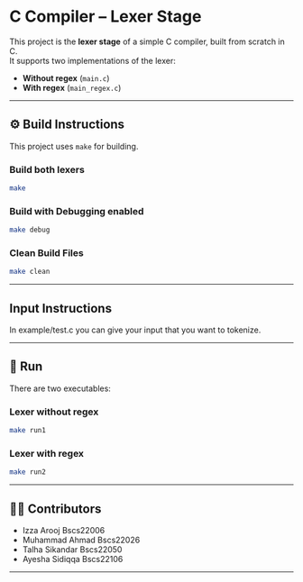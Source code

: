 # C Compiler – Lexer Stage

This project is the **lexer stage** of a simple C compiler, built from scratch in C.  
It supports two implementations of the lexer:
- **Without regex** (`main.c`)
- **With regex** (`main_regex.c`)


---

## ⚙️ Build Instructions

This project uses `make` for building.

### Build both lexers
```bash
make
```

### Build with Debugging enabled
```bash
make debug
```

### Clean Build Files
```bash
make clean
```
---

## Input Instructions

In example/test.c you can give your input that you want to tokenize.

---

## 🚀 Run
There are two executables:

### Lexer without regex
```bash
make run1
```
### Lexer with regex
```bash
make run2
```

---

## 👨‍💻 Contributors
- Izza Arooj Bscs22006
- Muhammad Ahmad Bscs22026
- Talha Sikandar Bscs22050
- Ayesha Sidiqqa Bscs22106

---

